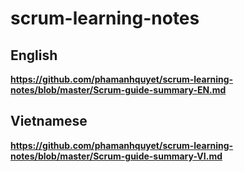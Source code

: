 # scrum-learning-notes

## English

**https://github.com/phamanhquyet/scrum-learning-notes/blob/master/Scrum-guide-summary-EN.md**

## Vietnamese
**https://github.com/phamanhquyet/scrum-learning-notes/blob/master/Scrum-guide-summary-VI.md**
